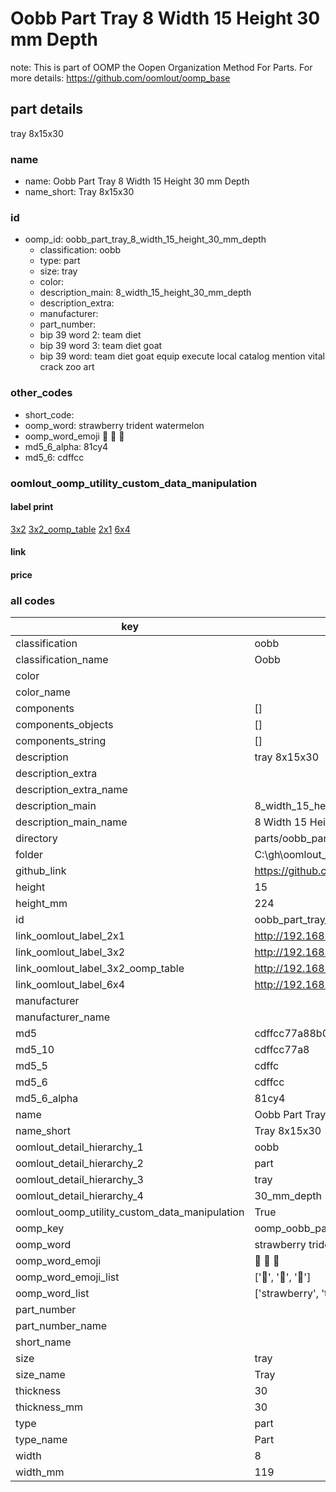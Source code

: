 # Oobb Part Tray 8 Width 15 Height 30 mm Depth  

note: This is part of OOMP the Oopen Organization Method For Parts. For more details: https://github.com/oomlout/oomp_base

##  part details
  



tray 8x15x30



### name
* name: Oobb Part Tray 8 Width 15 Height 30 mm Depth
* name_short: Tray 8x15x30 
### id
* oomp_id: oobb_part_tray_8_width_15_height_30_mm_depth
  * classification: oobb
  * type: part
  * size: tray
  * color: 
  * description_main: 8_width_15_height_30_mm_depth
  * description_extra: 
  * manufacturer: 
  * part_number: 
  * bip 39 word 2: team diet
  * bip 39 word 3: team diet goat
  * bip 39 word: team diet goat equip execute local catalog mention vital crack zoo art

### other_codes
* short_code: 
* oomp_word: strawberry trident watermelon
* oomp_word_emoji :strawberry: :trident: :watermelon:
* md5_6_alpha: 81cy4
* md5_6: cdffcc






### oomlout_oomp_utility_custom_data_manipulation
#### label print
[3x2](http://192.168.1.245:1112/?label=oomp%2081cy4)
[3x2_oomp_table](http://192.168.1.108:1112/?label=oomp%2081cy4)
[2x1](http://192.168.1.242:1112/?label=oomp%2081cy4)
[6x4](http://192.168.1.55:1112/?label=oomp%2081cy4)    

#### link

                              

#### price







### all codes 
| key | value |  
| --- | --- |  
| classification | oobb |  
| classification_name | Oobb |  
| color |  |  
| color_name |  |  
| components | [] |  
| components_objects | [] |  
| components_string | [] |  
| description | tray 8x15x30 |  
| description_extra |  |  
| description_extra_name |  |  
| description_main | 8_width_15_height_30_mm_depth |  
| description_main_name | 8 Width 15 Height 30 mm Depth |  
| directory | parts/oobb_part_tray_8_width_15_height_30_mm_depth |  
| folder | C:\gh\oomlout_oobb_version_4_generated_parts\parts\oobb_part_tray_8_width_15_height_30_mm_depth |  
| github_link | https://github.com/oomlout/oomlout_oomp_part_src/tree/main/parts/oobb_part_tray_8_width_15_height_30_mm_depth |  
| height | 15 |  
| height_mm | 224 |  
| id | oobb_part_tray_8_width_15_height_30_mm_depth |  
| link_oomlout_label_2x1 | http://192.168.1.242:1112/?label=oomp%2081cy4 |  
| link_oomlout_label_3x2 | http://192.168.1.245:1112/?label=oomp%2081cy4 |  
| link_oomlout_label_3x2_oomp_table | http://192.168.1.108:1112/?label=oomp%2081cy4 |  
| link_oomlout_label_6x4 | http://192.168.1.55:1112/?label=oomp%2081cy4 |  
| manufacturer |  |  
| manufacturer_name |  |  
| md5 | cdffcc77a88b047e0d2794c2c80f6ef5 |  
| md5_10 | cdffcc77a8 |  
| md5_5 | cdffc |  
| md5_6 | cdffcc |  
| md5_6_alpha | 81cy4 |  
| name | Oobb Part Tray 8 Width 15 Height 30 mm Depth |  
| name_short | Tray 8x15x30  |  
| oomlout_detail_hierarchy_1 | oobb |  
| oomlout_detail_hierarchy_2 | part |  
| oomlout_detail_hierarchy_3 | tray |  
| oomlout_detail_hierarchy_4 | 30_mm_depth |  
| oomlout_oomp_utility_custom_data_manipulation | True |  
| oomp_key | oomp_oobb_part_tray_8_width_15_height_30_mm_depth |  
| oomp_word | strawberry trident watermelon |  
| oomp_word_emoji | :strawberry: :trident: :watermelon: |  
| oomp_word_emoji_list | [':strawberry:', ':trident:', ':watermelon:'] |  
| oomp_word_list | ['strawberry', 'trident', 'watermelon'] |  
| part_number |  |  
| part_number_name |  |  
| short_name |  |  
| size | tray |  
| size_name | Tray |  
| thickness | 30 |  
| thickness_mm | 30 |  
| type | part |  
| type_name | Part |  
| width | 8 |  
| width_mm | 119 |  
